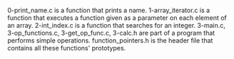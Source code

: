 0-print_name.c is a function that prints a name.
1-array_iterator.c is a function that executes a function given as a parameter on each element of an array.
2-int_index.c is a function that searches for an integer.
3-main.c, 3-op_functions.c, 3-get_op_func.c, 3-calc.h are part of a program that performs simple operations.
function_pointers.h is the header file that contains all these functions' prototypes.
